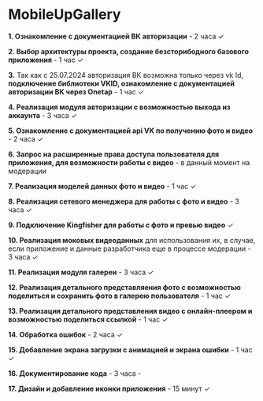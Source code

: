 # MobileUpGallery
**1. Ознакомление с документацией ВК авторизации** - 2 часа ✓

**2. Выбор архитектуры проекта, создание безсторибодного базового приложения** - 1 час ✓

**3.** Так как с 25.07.2024 авторизация ВК возможна только через vk Id, **подключение библиотеки VKID, ознакомление с документацией авторизации ВК через Onetap** - 1 чаc ✓

**4. Pеализация модуля авторизации  с возможностью выхода из аккаунта** - 3 часа ✓

**5. Ознакомление с документацией api VK по получению фото и видео** - 2 часа ✓

**6. Запрос на расширенные права доступа пользователя для приложения, для возможности работы с видео** - в данный момент на модерации

**7. Реализация моделей данных фото и видео** - 1 час ✓

**8. Реализация сетевого менеджера для работы с фото и видео** - 3 часа ✓

**9. Подключение Kingfisher для работы с фото и превью видео** ✓

**10. Реализация моковых видеоданных** для использования их, в случае, если приложение и данные разработчика еще в процессе модерации - 3 часа ✓

**11. Реализация модуля галереи** - 3 часа ✓

**12. Реализация детального представляения фото с возможностью поделиться и сохранить фото в галерею пользователя** - 1 час ✓

**13. Реализация детального представления видео с онлайн-плеером и возможностью поделиться ссылкой** - 1 час ✓

**14. Обработка ошибок** - 2 часа ✓

**15. Добавление экрана загрузки с анимацией  и экрана ошибки** - 1 час ✓

**16. Документирование кода** - 3 часа -

**17. Дизайн и добавление иконки приложения** - 15 минут ✓
